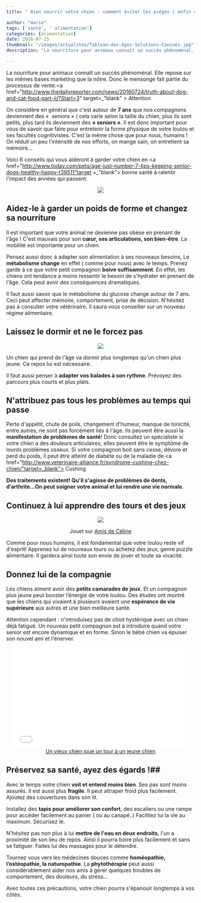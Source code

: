 ```yaml
---
title: " Bien nourrir votre chien : comment éviter les piéges ( enfin certains ) "

author: "marie"
tags: ['santé', ' alimentation']
categories: [alimentation]
date: 2016-07-25
thumbnail: "/images/actualites/Tableau-des-âges-Solutions-Canines.jpg"
description: "La nourriture pour animaux connaît un succés phénoménal. Elle repose sur les mêmes bases marketing que la nôtre. Donc le mensonge fait partie du processus de vente. "

---
```



La nourriture pour animaux connaît un succés phénoménal. Elle repose sur les mêmes bases marketing que la nôtre. Donc le mensonge fait partie du processus de vente.<a href="http://www.thedailyreporter.com/news/20160724/truth-about-dog-and-cat-food-part-ii/?Start=3" target=_"blank" > Attention </a>


On considère en général que c'est autour de <b>7 ans</b> que nos compagnons deviennent des «  seniors » ( cela varie selon la taille du chien, plus ils sont petits, plus tard ils deviennent des <b>« seniors »</b>. Il est donc important pour vous de savoir que faire pour entretenir la forme physique de votre loulou et ses facultés cognitivistes. C'est la même chose que pour nous, humains ! On réduit un peu l’intensité de nos efforts, on mange sain, on entretient sa mémoire...


Voici 6 conseils qui vous aideront à garder votre chien en <a href="http://www.today.com/pets/age-just-number-7-tips-keeping-senior-dogs-healthy-happy-t39511"target =_"blank"> bonne santé</a> à ralentir l'impact des années qui passent.






<p align="center"><img src= "/images/actualites/Tableau-des-âges-Solutions-Canines.jpg"></p>



## Aidez-le à garder un poids de forme et changez sa nourriture ##

Il est important que votre animal ne devienne pas obèse en prenant de l'âge ! C'est mauvais pour son <b>cœur, ses articulations, son bien-être</b>. La mobilité est importante pour un chien.

Pensez aussi donc à adapter son alimentation à ses nouveaux besoins, Le <b>métabolisme change</b> en effet ( comme pour nous) avec le temps. Prenez garde à ce que votre petit compagnon  <b>boive suffisamment</b>. En effet, les chiens ont tendance a moins ressentir le besoin de s'hydrater en prenant de l'âge. Cela peut avoir des conséquences dramatiques.

Il faut aussi savoir que le métabolisme du glucose change autour de 7 ans. Ceci peut affecter mémoire, comportement, prise de décision.
N'hésitez pas à consulter votre vétérinaire. Il saura vous conseiller sur un nouveau régime alimentaire.


## Laissez le dormir et ne le forcez pas ##

<p align= "center"><img src= "/images/actualites/sleeping-dog-3017081.jpg"</p>

Un chien qui prend de l'âge va dormir plus longtemps qu'un chien plus jeune. Ce repos lui est nécessaire.


Il faut aussi penser à <b>adapter vos balades à son rythme</b>. Prévoyez des parcours plus courts et plus plats.


## N'attribuez pas tous les problèmes au temps qui passe ##

Perte d'appétit, chute de poils, changement d'humeur, manque de tonicité, entre autres, ne sont pas forcément liés à l'âge. Ils peuvent être aussi la <b>manifestation de problèmes de santé</b>! Donc consultez un spécialiste si votre chien a des douleurs articulaires, elles peuvent être le symptôme de lourds problémes osseux. Si votre compagnon boit sans cesse, dévore et perd du poids, il peut être atteint de diabète ou de la maladie de <a href="http://www.veterinaire-alliance.fr/syndrome-cushing-chez-chien/"target=_blank"> Cushing </a>

<b>Des traitements existent! Qu'il s'agisse de problèmes de dents, d’arthrite...On peut soigner votre animal et lui rendre une vie normale</b>.

## Continuez à lui apprendre des tours et des jeux ##

<p align= "center"><img src= "/images/actualites/jouet-nourriture.jpg"</p>


<p align="center"> Jouet sur

<a href="http://www.lesamisdeceline.fr/">
    Amis de Céline
</a>

 </p>

Comme pour nous humains, il est fondamental que votre loulou reste vif d'esprit! Apprenez lui de nouveaux tours ou achetez des jeux, genre puzzle alimentaire.
Il gardera ainsi toute son envie de jouer et toute sa vivacité.



## Donnez lui de la compagnie ##
Les chiens aiment avoir des <b>petits camarades de jeux</b>. Et un compagnon plus jeune peut booster l’énergie de votre loulou.
Des études ont montré que les chiens qui vivaient à plusieurs avaient une <b>espérance de vie supérieure</b> aux autres et une bien meilleure santé.


Attention cependant : n'introduisez pas de chiot hystérique avec un chien déjà fatigué. Un nouveau petit compagnon est à introduire quand votre senior est encore dynamique et en forme. Sinon le bébé chien va épuiser son nouvel ami et l'énerver.

<p align ="center"><iframe frameborder="0" width="480" height="270" src="//www.dailymotion.com/embed/video/x2kncjg" allowfullscreen></iframe><br /><a href="http://www.dailymotion.com/video/x2kncjg_un-vieux-chien-joue-un-tour-a-un-jeune-chien_animals" target=_"blank">Un vieux chien joue un tour &agrave; un jeune chien</a></p>


## Préservez sa santé, ayez des égards !##

Avec le temps votre chien <b>voit et entend moins bien</b>. Ses pas sont moins assurés. Il est aussi plus <b>fragile</b>. Il peut attraper froid plus facilement. Ajoutez des couvertures dans son lit.

Installez des <b>tapis pour améliorer son confort</b>, des escaliers ou une rampe pour accéder facilement au panier ( ou au canapé..) Facilitez lui la vie au maximum. Sécurisez le.

N'hésitez pas non plus à lui <b>mettre de l'eau en deux endroits</b>, l'un a proximité de son lieu de repos. Ainsi il pourra boire plus facilement et sans se fatiguer.
Faites lui des massages pour le détendre.

Tournez vous vers les médecines douces comme <b>homéopathie, l’ostéopathie, la naturopathie</b>. La <b>phytothérapie</b> peut aussi considérablement aider nos amis à gérer quelques troubles de comportement, des douleurs, du stress...

Avec toutes ces précautions, votre chien pourra s'épanouir longtemps à vos côtés.







